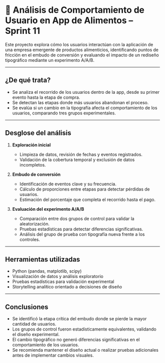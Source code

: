 # 📲 Análisis de Comportamiento de Usuario en App de Alimentos – Sprint 11

Este proyecto explora cómo los usuarios interactúan con la aplicación de una empresa emergente de productos alimenticios, identificando puntos de fricción en el embudo de conversión y evaluando el impacto de un rediseño tipográfico mediante un experimento A/A/B.

---

## ¿De qué trata?

- Se analiza el recorrido de los usuarios dentro de la app, desde su primer evento hasta la etapa de compra.
- Se detectan las etapas donde más usuarios abandonan el proceso.
- Se evalúa si un cambio en la tipografía afecta el comportamiento de los usuarios, comparando tres grupos experimentales.

---

## Desglose del análisis

1. **Exploración inicial**  
   - Limpieza de datos, revisión de fechas y eventos registrados.
   - Validación de la cobertura temporal y exclusión de datos incompletos.

2. **Embudo de conversión**  
   - Identificación de eventos clave y su frecuencia.
   - Cálculo de proporciones entre etapas para detectar pérdidas de usuarios.
   - Estimación del porcentaje que completa el recorrido hasta el pago.

3. **Evaluación del experimento A/A/B**  
   - Comparación entre dos grupos de control para validar la aleatorización.
   - Pruebas estadísticas para detectar diferencias significativas.
   - Análisis del grupo de prueba con tipografía nueva frente a los controles.

---

## Herramientas utilizadas

- Python (pandas, matplotlib, scipy)
- Visualización de datos y análisis exploratorio
- Pruebas estadísticas para validación experimental
- Storytelling analítico orientado a decisiones de diseño

---

## Conclusiones

- Se identificó la etapa crítica del embudo donde se pierde la mayor cantidad de usuarios.
- Los grupos de control fueron estadísticamente equivalentes, validando el diseño experimental.
- El cambio tipográfico no generó diferencias significativas en el comportamiento de los usuarios.
- Se recomienda mantener el diseño actual o realizar pruebas adicionales antes de implementar cambios visuales.

